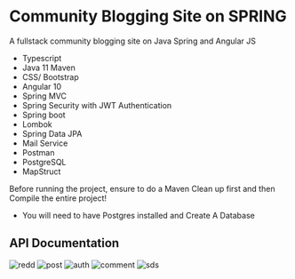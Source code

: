# Community Blogging Site on SPRING
 A fullstack community blogging site on Java Spring and Angular JS 


- Typescript
- Java 11 Maven
- CSS/ Bootstrap
- Angular 10
- Spring MVC
- Spring Security with JWT Authentication
- Spring boot 
- Lombok
- Spring Data JPA
- Mail Service
- Postman
- PostgreSQL
- MapStruct 

Before running the project, ensure to do a Maven Clean up first and then Compile the entire project!
- You will need to have Postgres installed and Create A Database

## API Documentation
![redd](https://user-images.githubusercontent.com/85416532/194541089-c89d4799-1abc-41b1-871b-b6d7a1a1fe46.png)
![post](https://user-images.githubusercontent.com/85416532/194541100-1bb007c6-eb2e-4a2a-8c5f-931373d8b1b8.png)
![auth](https://user-images.githubusercontent.com/85416532/194541105-346e42d0-2d10-4b9a-a8cc-4a7e508a2b57.png)
![comment](https://user-images.githubusercontent.com/85416532/194541106-925d1608-de3a-4f78-8136-3f46d0fcdd72.png)
![sds](https://user-images.githubusercontent.com/85416532/194549306-840b1cdf-3985-4411-92ec-650f59996cf2.png)
